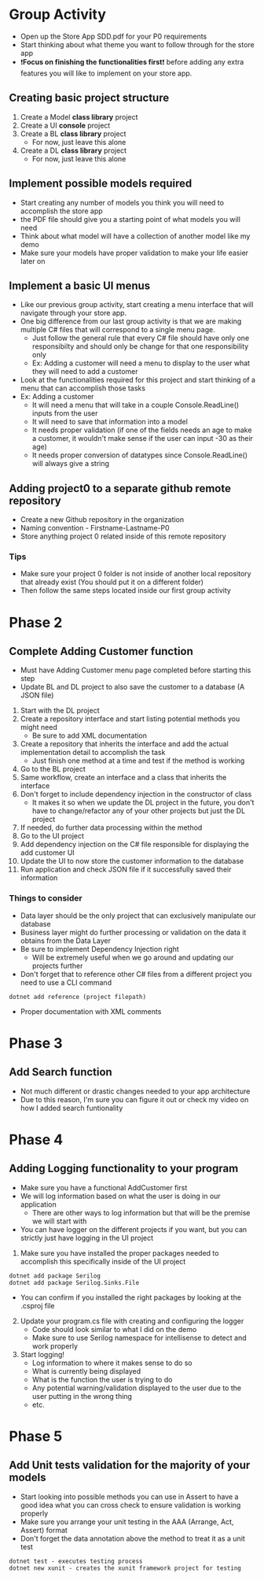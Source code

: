 # Group Activity
* Open up the Store App SDD.pdf for your P0 requirements
* Start thinking about what theme you want to follow through for the store app
* :exclamation:**Focus on finishing the functionalities first**:exclamation: before adding any extra features you will like to implement on your store app.

## Creating basic project structure
1. Create a Model **class library** project
2. Create a UI **console** project
3. Create a BL **class library** project
    * For now, just leave this alone
4. Create a DL **class library** project
    * For now, just leave this alone

## Implement possible models required
* Start creating any number of models you think you will need to accomplish the store app
* the PDF file should give you a starting point of what models you will need
* Think about what model will have a collection of another model like my demo
* Make sure your models have proper validation to make your life easier later on

## Implement a basic UI menus
* Like our previous group activity, start creating a menu interface that will navigate through your store app.
* One big difference from our last group activity is that we are making multiple C# files that will correspond to a single menu page.
    * Just follow the general rule that every C# file should have only one responsibilty and should only be change for that one responsibility only
    * Ex: Adding a customer will need a menu to display to the user what they will need to add a customer
* Look at the functionalities required for this project and start thinking of a menu that can accomplish those tasks
* Ex:
    Adding a customer
    - It will need a menu that will take in a couple Console.ReadLine() inputs from the user
    - It will need to save that information into a model
    - It needs proper validation (if one of the fields needs an age to make a customer, it wouldn't make sense if the user can input -30 as their age)
    - It needs proper conversion of datatypes since Console.ReadLine() will always give a string 

## Adding project0 to a separate github remote repository
* Create a new Github repository in the organization
* Naming convention - Firstname-Lastname-P0
* Store anything project 0 related inside of this remote repository
### Tips
* Make sure your project 0 folder is not inside of another local repository that already exist (You should put it on a different folder)
* Then follow the same steps located inside our first group activity

# Phase 2
## Complete Adding Customer function
* Must have Adding Customer menu page completed before starting this step
* Update BL and DL project to also save the customer to a database (A JSON file)
1. Start with the DL project
2. Create a repository interface and start listing potential methods you might need
    * Be sure to add XML documentation
3. Create a repository that inherits the interface and add the actual implementation detail to accomplish the task
    * Just finish one method at a time and test if the method is working
4. Go to the BL project
5. Same workflow, create an interface and a class that inherits the interface
6. Don't forget to include dependency injection in the constructor of class
    * It makes it so when we update the DL project in the future, you don't have to change/refactor any of your other projects but just the DL project
7. If needed, do further data processing within the method
8. Go to the UI project
9. Add dependency injection on the C# file responsible for displaying the add customer UI
10. Update the UI to now store the customer information to the database
11. Run application and check JSON file if it successfully saved their information

### Things to consider
* Data layer should be the only project that can exclusively manipulate our database
* Business layer might do further processing or validation on the data it obtains from the Data Layer
* Be sure to implement Dependency Injection right
    * Will be extremely useful when we go around and updating our projects further
* Don't forget that to reference other C# files from a different project you need to use a CLI command
```
dotnet add reference (project filepath)
```
* Proper documentation with XML comments

# Phase 3
## Add Search function
* Not much different or drastic changes needed to your app architecture
* Due to this reason, I'm sure you can figure it out or check my video on how I added search funtionality

# Phase 4
## Adding Logging functionality to your program
* Make sure you have a functional AddCustomer first
* We will log information based on what the user is doing in our application
    * There are other ways to log information but that will be the premise we will start with
* You can have logger on the different projects if you want, but you can strictly just have logging in the UI project
1. Make sure you have installed the proper packages needed to accomplish this specifically inside of the UI project
```
dotnet add package Serilog
dotnet add package Serilog.Sinks.File
```
* You can confirm if you installed the right packages by looking at the .csproj file
2. Update your program.cs file with creating and configuring the logger
    * Code should look similar to what I did on the demo
    * Make sure to use Serilog namespace for intellisense to detect and work properly
3. Start logging!
    * Log information to where it makes sense to do so
    * What is currently being displayed
    * What is the function the user is trying to do
    * Any potential warning/validation displayed to the user due to the user putting in the wrong thing
    * etc.

# Phase 5
## Add Unit tests validation for the majority of your models
* Start looking into possible methods you can use in Assert to have a good idea what you can cross check to ensure validation is working properly
* Make sure you arrange your unit testing in the AAA (Arrange, Act, Assert) format
* Don't forget the data annotation above the method to treat it as a unit test
```
dotnet test - executes testing process
dotnet new xunit - creates the xunit framework project for testing
```
